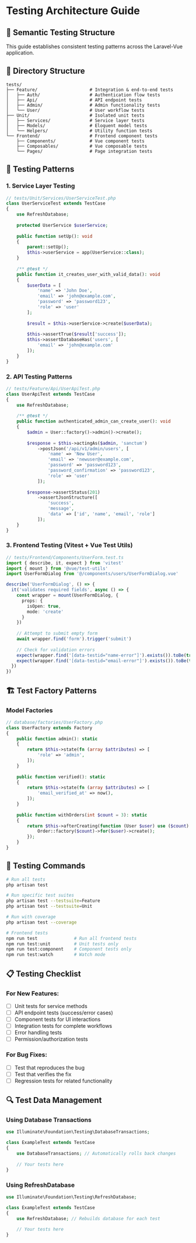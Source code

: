 # Testing Architecture Guide

## 🎯 **Semantic Testing Structure**

This guide establishes consistent testing patterns across the Laravel-Vue application.

## 📁 **Directory Structure**

```
tests/
├── Feature/                    # Integration & end-to-end tests
│   ├── Auth/                   # Authentication flow tests
│   ├── Api/                    # API endpoint tests
│   ├── Admin/                  # Admin functionality tests
│   └── User/                   # User workflow tests
├── Unit/                       # Isolated unit tests
│   ├── Services/               # Service layer tests
│   ├── Models/                 # Eloquent model tests
│   └── Helpers/                # Utility function tests
└── Frontend/                   # Frontend component tests
    ├── Components/             # Vue component tests
    ├── Composables/            # Vue composable tests
    └── Pages/                  # Page integration tests
```

## 🔧 **Testing Patterns**

### **1. Service Layer Testing**
```php
// tests/Unit/Services/UserServiceTest.php
class UserServiceTest extends TestCase
{
    use RefreshDatabase;
    
    protected UserService $userService;
    
    public function setUp(): void
    {
        parent::setUp();
        $this->userService = app(UserService::class);
    }
    
    /** @test */
    public function it_creates_user_with_valid_data(): void
    {
        $userData = [
            'name' => 'John Doe',
            'email' => 'john@example.com',
            'password' => 'password123',
            'role' => 'user'
        ];
        
        $result = $this->userService->create($userData);
        
        $this->assertTrue($result['success']);
        $this->assertDatabaseHas('users', [
            'email' => 'john@example.com'
        ]);
    }
}
```

### **2. API Testing Patterns**
```php
// tests/Feature/Api/UserApiTest.php
class UserApiTest extends TestCase
{
    use RefreshDatabase;
    
    /** @test */
    public function authenticated_admin_can_create_user(): void
    {
        $admin = User::factory()->admin()->create();
        
        $response = $this->actingAs($admin, 'sanctum')
            ->postJson('/api/v1/admin/users', [
                'name' => 'New User',
                'email' => 'newuser@example.com',
                'password' => 'password123',
                'password_confirmation' => 'password123',
                'role' => 'user'
            ]);
            
        $response->assertStatus(201)
            ->assertJsonStructure([
                'success',
                'message',
                'data' => ['id', 'name', 'email', 'role']
            ]);
    }
}
```

### **3. Frontend Testing (Vitest + Vue Test Utils)**
```typescript
// tests/Frontend/Components/UserForm.test.ts
import { describe, it, expect } from 'vitest'
import { mount } from '@vue/test-utils'
import UserFormDialog from '@/components/users/UserFormDialog.vue'

describe('UserFormDialog', () => {
  it('validates required fields', async () => {
    const wrapper = mount(UserFormDialog, {
      props: {
        isOpen: true,
        mode: 'create'
      }
    })
    
    // Attempt to submit empty form
    await wrapper.find('form').trigger('submit')
    
    // Check for validation errors
    expect(wrapper.find('[data-testid="name-error"]').exists()).toBe(true)
    expect(wrapper.find('[data-testid="email-error"]').exists()).toBe(true)
  })
})
```

## 🏗️ **Test Factory Patterns**

### **Model Factories**
```php
// database/factories/UserFactory.php
class UserFactory extends Factory
{
    public function admin(): static
    {
        return $this->state(fn (array $attributes) => [
            'role' => 'admin',
        ]);
    }
    
    public function verified(): static
    {
        return $this->state(fn (array $attributes) => [
            'email_verified_at' => now(),
        ]);
    }
    
    public function withOrders(int $count = 3): static
    {
        return $this->afterCreating(function (User $user) use ($count) {
            Order::factory($count)->for($user)->create();
        });
    }
}
```

## 🎯 **Testing Commands**

```bash
# Run all tests
php artisan test

# Run specific test suites
php artisan test --testsuite=Feature
php artisan test --testsuite=Unit

# Run with coverage
php artisan test --coverage

# Frontend tests
npm run test              # Run all frontend tests
npm run test:unit         # Unit tests only
npm run test:component    # Component tests only
npm run test:watch        # Watch mode
```

## 📋 **Testing Checklist**

### **For New Features:**
- [ ] Unit tests for service methods
- [ ] API endpoint tests (success/error cases)
- [ ] Component tests for UI interactions
- [ ] Integration tests for complete workflows
- [ ] Error handling tests
- [ ] Permission/authorization tests

### **For Bug Fixes:**
- [ ] Test that reproduces the bug
- [ ] Test that verifies the fix
- [ ] Regression tests for related functionality

## 🔍 **Test Data Management**

### **Using Database Transactions**
```php
use Illuminate\Foundation\Testing\DatabaseTransactions;

class ExampleTest extends TestCase
{
    use DatabaseTransactions; // Automatically rolls back changes
    
    // Your tests here
}
```

### **Using RefreshDatabase**
```php
use Illuminate\Foundation\Testing\RefreshDatabase;

class ExampleTest extends TestCase
{
    use RefreshDatabase; // Rebuilds database for each test
    
    // Your tests here
}
``` 
